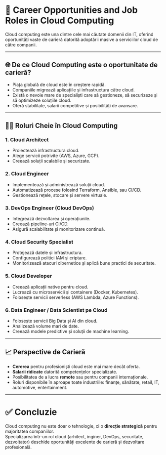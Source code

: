 # 💼 Career Opportunities and Job Roles in Cloud Computing

Cloud computing este una dintre cele mai căutate domenii din IT, oferind oportunități vaste de carieră datorită adoptării masive a serviciilor cloud de către companii.

---

## 🌐 De ce Cloud Computing este o oportunitate de carieră?
- Piața globală de cloud este în creștere rapidă.
- Companiile migrează aplicațiile și infrastructura către cloud.
- Există o nevoie mare de specialiști care să gestioneze, să securizeze și să optimizeze soluțiile cloud.
- Oferă stabilitate, salarii competitive și posibilități de avansare.

---

## 👨‍💻 Roluri Cheie în Cloud Computing

### 1. **Cloud Architect**
- Proiectează infrastructura cloud.
- Alege servicii potrivite (AWS, Azure, GCP).
- Creează soluții scalabile și securizate.

### 2. **Cloud Engineer**
- Implementează și administrează soluții cloud.
- Automatizează procese folosind Terraform, Ansible, sau CI/CD.
- Gestionează rețele, stocare și servere virtuale.

### 3. **DevOps Engineer (Cloud DevOps)**
- Integrează dezvoltarea și operațiunile.
- Creează pipeline-uri CI/CD.
- Asigură scalabilitate și monitorizare continuă.

### 4. **Cloud Security Specialist**
- Protejează datele și infrastructura.
- Configurează politici IAM și criptare.
- Monitorizează atacuri cibernetice și aplică bune practici de securitate.

### 5. **Cloud Developer**
- Creează aplicații native pentru cloud.
- Lucrează cu microservicii și containere (Docker, Kubernetes).
- Folosește servicii serverless (AWS Lambda, Azure Functions).

### 6. **Data Engineer / Data Scientist pe Cloud**
- Folosește servicii Big Data și AI din cloud.
- Analizează volume mari de date.
- Creează modele predictive și soluții de machine learning.

---

## 📈 Perspective de Carieră
- **Cererea** pentru profesioniști cloud este mai mare decât oferta.
- **Salarii ridicate** datorită competențelor specializate.
- Posibilitatea de a lucra **remote** sau pentru companii internaționale.
- Roluri disponibile în aproape toate industriile: finanțe, sănătate, retail, IT, automotive, entertainment.

---

# ✅ Concluzie
Cloud computing nu este doar o tehnologie, ci o **direcție strategică** pentru majoritatea companiilor.  
Specializarea într-un rol cloud (arhitect, inginer, DevOps, securitate, dezvoltator) deschide oportunități excelente de carieră și dezvoltare profesională.

